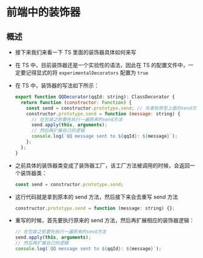 # 前端中的装饰器

## 概述

+ 接下来我们来看一下 TS 里面的装饰器具体如何来写

+ 在 TS 中，目前装饰器还是一个实验性的语法，因此在 TS 的配置文件中，一定要记得显式的将 `experimentalDecorators` 配置为 `true`

+ 在 TS 中，装饰器的写法如下所示：

  ```js
  export function QQDecorator(qqId: string): ClassDecorator {
    return function (constructor: Function) {
      const send = constructor.prototype.send; // 先拿到原型上面的send方法
      constructor.prototype.send = function (message: string) {
        // 在包装之前要先执行一遍原来的send方法
        send.apply(this, arguments);
        // 然后再扩展自己的逻辑
        console.log(`QQ message sent to ${qqId}: ${message}`);
      };
    };
  }
  ```

+ 之前具体的装饰器类变成了装饰器工厂，该工厂方法被调用的时候，会返回一个装饰器类：

  ```js
  const send = constructor.prototype.send;
  ```

+ 这行代码就是拿到原本的 send 方法，然后接下来会去重写 send 方法

  ```js
  constructor.prototype.send = function (message: string) {};
  ```

+ 重写的时候，首先要执行原来的 send 方法，然后再扩展相应的装饰器逻辑：

  ```js
  // 在包装之前要先执行一遍原来的send方法
  send.apply(this, arguments);
  // 然后再扩展自己的逻辑
  console.log(`QQ message sent to ${qqId}: ${message}`);
  ```
